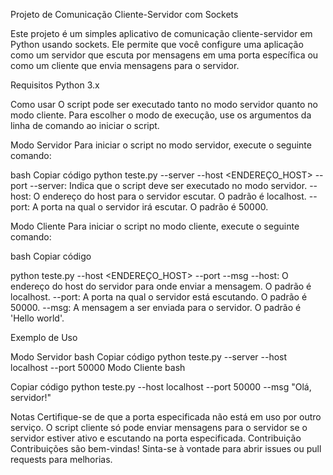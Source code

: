 Projeto de Comunicação Cliente-Servidor com Sockets

Este projeto é um simples aplicativo de comunicação cliente-servidor em Python usando sockets. Ele permite que você configure uma aplicação como um servidor que escuta por mensagens em uma porta específica ou como um cliente que envia mensagens para o servidor.

Requisitos
Python 3.x

Como usar
O script pode ser executado tanto no modo servidor quanto no modo cliente. Para escolher o modo de execução, use os argumentos da linha de comando ao iniciar o script.

Modo Servidor
Para iniciar o script no modo servidor, execute o seguinte comando:

bash
Copiar código
python teste.py --server --host <ENDEREÇO_HOST> --port <PORTA>
--server: Indica que o script deve ser executado no modo servidor.
--host: O endereço do host para o servidor escutar. O padrão é localhost.
--port: A porta na qual o servidor irá escutar. O padrão é 50000.

Modo Cliente
Para iniciar o script no modo cliente, execute o seguinte comando:

bash
Copiar código

python teste.py --host <ENDEREÇO_HOST> --port <PORTA> --msg <MENSAGEM>
--host: O endereço do host do servidor para onde enviar a mensagem. O padrão é localhost.
--port: A porta na qual o servidor está escutando. O padrão é 50000.
--msg: A mensagem a ser enviada para o servidor. O padrão é 'Hello world'.

Exemplo de Uso

Modo Servidor
bash
Copiar código
python teste.py --server --host localhost --port 50000
Modo Cliente
bash

Copiar código
python teste.py --host localhost --port 50000 --msg "Olá, servidor!"

Notas
Certifique-se de que a porta especificada não está em uso por outro serviço.
O script cliente só pode enviar mensagens para o servidor se o servidor estiver ativo e escutando na porta especificada.
Contribuição
Contribuições são bem-vindas! Sinta-se à vontade para abrir issues ou pull requests para melhorias.
